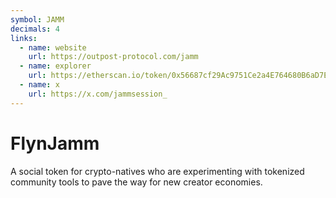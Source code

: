 ```yaml
---
symbol: JAMM
decimals: 4
links:
  - name: website
    url: https://outpost-protocol.com/jamm
  - name: explorer
    url: https://etherscan.io/token/0x56687cf29Ac9751Ce2a4E764680B6aD7E668942e
  - name: x
    url: https://x.com/jammsession_
---
```


# FlynJamm

A social token for crypto-natives who are experimenting with tokenized community tools to pave the way for new creator economies.
